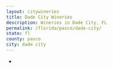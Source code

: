 ```yaml
---
layout: citywineries
title: Dade City Wineries
description: Wineries in Dade City, FL
permalink: /florida/pasco/dade-city/
state: fl
county: pasco
city: dade city
---
```

-
